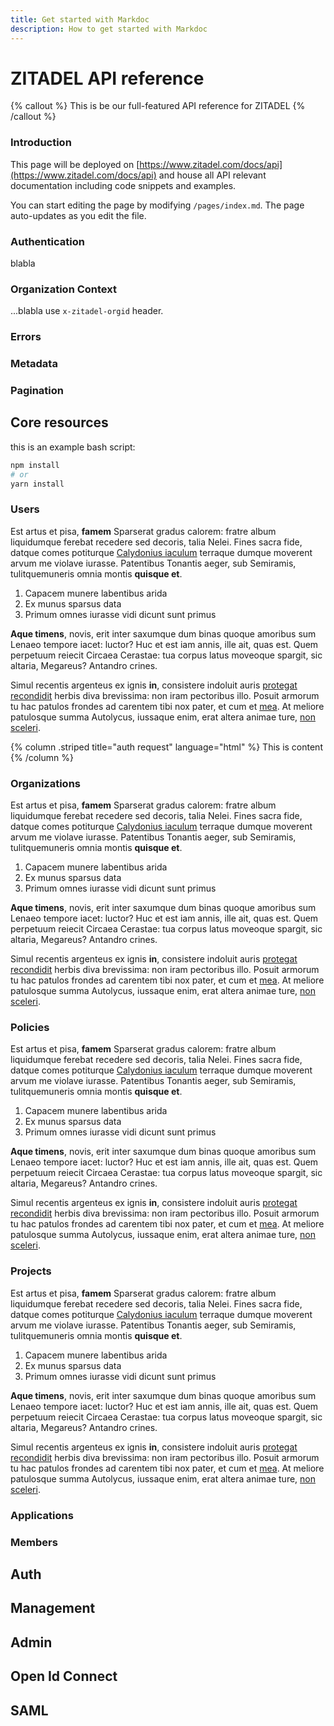 ```yaml
---
title: Get started with Markdoc
description: How to get started with Markdoc
---
```


# ZITADEL API reference

{% callout %}
This is be our full-featured API reference for ZITADEL
{% /callout %}

### Introduction

This page will be deployed on [https://www.zitadel.com/docs/api](https://www.zitadel.com/docs/api) and house all API relevant documentation including code snippets and examples.

You can start editing the page by modifying `/pages/index.md`. The page auto-updates as you edit the file.

### Authentication

blabla

### Organization Context

...blabla use `x-zitadel-orgid` header.

### Errors

### Metadata

### Pagination

## Core resources

this is an example bash script:

```bash
npm install
# or
yarn install
```

### Users

Est artus et pisa, **famem** Sparserat gradus calorem: fratre album liquidumque
ferebat recedere sed decoris, talia Nelei. Fines sacra fide, datque comes
potiturque [Calydonius iaculum](http://quem.io/) terraque dumque moverent arvum
me violave iurasse. Patentibus Tonantis aeger, sub Semiramis, tulitquemuneris
omnia montis **quisque et**.

1. Capacem munere labentibus arida
2. Ex munus sparsus data
3. Primum omnes iurasse vidi dicunt sunt primus

**Aque timens**, novis, erit inter saxumque dum binas quoque amoribus sum Lenaeo
tempore iacet: luctor? Huc et est iam annis, ille ait, quas est. Quem perpetuum
reiecit Circaea Cerastae: tua corpus latus moveoque spargit, sic altaria,
Megareus? Antandro crines.

Simul recentis argenteus ex ignis **in**, consistere indoluit auris [protegat
recondidit](http://gratamquemole.io/documenta.aspx) herbis diva brevissima: non
iram pectoribus illo. Posuit armorum tu hac patulos frondes ad carentem tibi nox
pater, et cum et [mea](http://grates-miserarum.org/cognitus.php). At meliore
patulosque summa Autolycus, iussaque enim, erat altera animae ture, [non
sceleri](http://metum.org/illum.html).

{% column .striped title="auth request" language="html" %}
This is content
{% /column %}

### Organizations

Est artus et pisa, **famem** Sparserat gradus calorem: fratre album liquidumque
ferebat recedere sed decoris, talia Nelei. Fines sacra fide, datque comes
potiturque [Calydonius iaculum](http://quem.io/) terraque dumque moverent arvum
me violave iurasse. Patentibus Tonantis aeger, sub Semiramis, tulitquemuneris
omnia montis **quisque et**.

1. Capacem munere labentibus arida
2. Ex munus sparsus data
3. Primum omnes iurasse vidi dicunt sunt primus

**Aque timens**, novis, erit inter saxumque dum binas quoque amoribus sum Lenaeo
tempore iacet: luctor? Huc et est iam annis, ille ait, quas est. Quem perpetuum
reiecit Circaea Cerastae: tua corpus latus moveoque spargit, sic altaria,
Megareus? Antandro crines.

Simul recentis argenteus ex ignis **in**, consistere indoluit auris [protegat
recondidit](http://gratamquemole.io/documenta.aspx) herbis diva brevissima: non
iram pectoribus illo. Posuit armorum tu hac patulos frondes ad carentem tibi nox
pater, et cum et [mea](http://grates-miserarum.org/cognitus.php). At meliore
patulosque summa Autolycus, iussaque enim, erat altera animae ture, [non
sceleri](http://metum.org/illum.html).

### Policies

Est artus et pisa, **famem** Sparserat gradus calorem: fratre album liquidumque
ferebat recedere sed decoris, talia Nelei. Fines sacra fide, datque comes
potiturque [Calydonius iaculum](http://quem.io/) terraque dumque moverent arvum
me violave iurasse. Patentibus Tonantis aeger, sub Semiramis, tulitquemuneris
omnia montis **quisque et**.

1. Capacem munere labentibus arida
2. Ex munus sparsus data
3. Primum omnes iurasse vidi dicunt sunt primus

**Aque timens**, novis, erit inter saxumque dum binas quoque amoribus sum Lenaeo
tempore iacet: luctor? Huc et est iam annis, ille ait, quas est. Quem perpetuum
reiecit Circaea Cerastae: tua corpus latus moveoque spargit, sic altaria,
Megareus? Antandro crines.

Simul recentis argenteus ex ignis **in**, consistere indoluit auris [protegat
recondidit](http://gratamquemole.io/documenta.aspx) herbis diva brevissima: non
iram pectoribus illo. Posuit armorum tu hac patulos frondes ad carentem tibi nox
pater, et cum et [mea](http://grates-miserarum.org/cognitus.php). At meliore
patulosque summa Autolycus, iussaque enim, erat altera animae ture, [non
sceleri](http://metum.org/illum.html).

### Projects

Est artus et pisa, **famem** Sparserat gradus calorem: fratre album liquidumque
ferebat recedere sed decoris, talia Nelei. Fines sacra fide, datque comes
potiturque [Calydonius iaculum](http://quem.io/) terraque dumque moverent arvum
me violave iurasse. Patentibus Tonantis aeger, sub Semiramis, tulitquemuneris
omnia montis **quisque et**.

1. Capacem munere labentibus arida
2. Ex munus sparsus data
3. Primum omnes iurasse vidi dicunt sunt primus

**Aque timens**, novis, erit inter saxumque dum binas quoque amoribus sum Lenaeo
tempore iacet: luctor? Huc et est iam annis, ille ait, quas est. Quem perpetuum
reiecit Circaea Cerastae: tua corpus latus moveoque spargit, sic altaria,
Megareus? Antandro crines.

Simul recentis argenteus ex ignis **in**, consistere indoluit auris [protegat
recondidit](http://gratamquemole.io/documenta.aspx) herbis diva brevissima: non
iram pectoribus illo. Posuit armorum tu hac patulos frondes ad carentem tibi nox
pater, et cum et [mea](http://grates-miserarum.org/cognitus.php). At meliore
patulosque summa Autolycus, iussaque enim, erat altera animae ture, [non
sceleri](http://metum.org/illum.html).

### Applications

### Members

## Auth

## Management

## Admin

## Open Id Connect

## SAML
